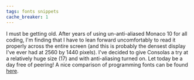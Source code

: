 ```yaml
---
tags: fonts snippets
cache_breaker: 1
---
```


I must be getting old. After years of using un-anti-aliased Monaco 10 for all coding, I'm finding that I have to lean forward uncomfortably to read it properly across the entire screen (and this is probably the densest display I've ever had at 2560 by 1440 pixels). I've decided to give Consolas a try at a relatively huge size (17) and with anti-aliasing turned on. Let today be a day free of peering! A nice comparison of programming fonts can be found [here](http://hivelogic.com/articles/top-10-programming-fonts).
